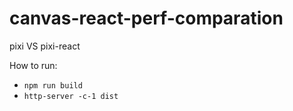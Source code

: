 # canvas-react-perf-comparation
pixi VS pixi-react

How to run:
- `npm run build`
- `http-server -c-1 dist`
